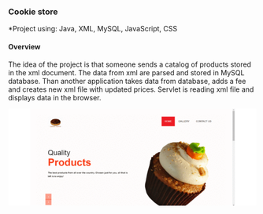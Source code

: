 ### Cookie store ###
*Project using: Java, XML, MySQL, JavaScript, CSS
#### Overview ####
The idea of the project is that someone sends a catalog of products stored in the xml document.
The data from xml are parsed and stored in MySQL database.
Than another application takes data from database, adds a fee and creates new xml file with updated prices. 
Servlet is reading xml file and displays data in the browser.

![Alt Text](https://github.com/aleksandramarjanovic/Cookie-Store/blob/master/cookie.gif)
